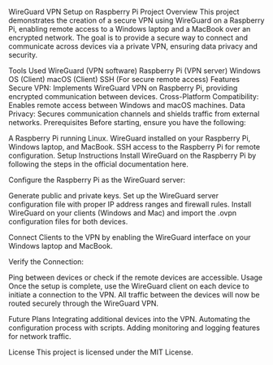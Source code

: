 WireGuard VPN Setup on Raspberry Pi
Project Overview
This project demonstrates the creation of a secure VPN using WireGuard on a Raspberry Pi, enabling remote access to a Windows laptop and a MacBook over an encrypted network. The goal is to provide a secure way to connect and communicate across devices via a private VPN, ensuring data privacy and security.

Tools Used
WireGuard (VPN software)
Raspberry Pi (VPN server)
Windows OS (Client)
macOS (Client)
SSH (For secure remote access)
Features
Secure VPN: Implements WireGuard VPN on Raspberry Pi, providing encrypted communication between devices.
Cross-Platform Compatibility: Enables remote access between Windows and macOS machines.
Data Privacy: Secures communication channels and shields traffic from external networks.
Prerequisites
Before starting, ensure you have the following:

A Raspberry Pi running Linux.
WireGuard installed on your Raspberry Pi, Windows laptop, and MacBook.
SSH access to the Raspberry Pi for remote configuration.
Setup Instructions
Install WireGuard on the Raspberry Pi by following the steps in the official documentation here.

Configure the Raspberry Pi as the WireGuard server:

Generate public and private keys.
Set up the WireGuard server configuration file with proper IP address ranges and firewall rules.
Install WireGuard on your clients (Windows and Mac) and import the .ovpn configuration files for both devices.

Connect Clients to the VPN by enabling the WireGuard interface on your Windows laptop and MacBook.

Verify the Connection:

Ping between devices or check if the remote devices are accessible.
Usage
Once the setup is complete, use the WireGuard client on each device to initiate a connection to the VPN. All traffic between the devices will now be routed securely through the WireGuard VPN.

Future Plans
Integrating additional devices into the VPN.
Automating the configuration process with scripts.
Adding monitoring and logging features for network traffic.

License
This project is licensed under the MIT License.
